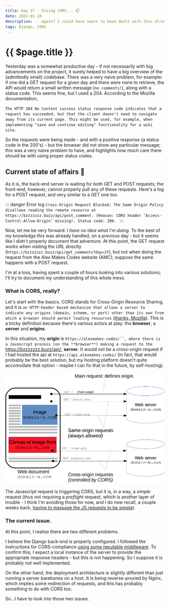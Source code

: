 ```yaml
---
title: Day 37 - Fixing CORS... 📫
date: 2022-01-18
description: ...again? I could have sworn to have dealt with this already.
tags: Django, CORS
---
```


# {{ $page.title }}

Yesterday was a somewhat productive day - if not necessarily with big advancements on the project, it surely helped to have a big overview of the (admittedly small) codebase. There was a very naive problem, for example: if one did a GET request for a given day and there were none to retrieve, the API would return a small written message (`no comments!`), along with a status code. This seems fine, but I used a 204. According to the Mozilla documentation, 

``
The HTTP 204 No Content success status response code indicates that a request has succeeded, but that the client doesn't need to navigate away from its current page. This might be used, for example, when implementing "save and continue editing" functionality for a wiki site.
``

So the requests were being made - and with a positive response (a status code in the 200's) - but the browser did not show any particular message; this was a very naive problem to have, and highlights how much care there should be with using proper status codes.

## Current state of affairs 💒

As it is, the back-end server is waiting for both GET and POST requests; the front-end, however, cannot properly pull any of these requests. Here's a log for a POST request, and very similar to a GET one too.

::: danger Error log
``Cross-Origin Request Blocked: The Same Origin Policy disallows reading the remote resource at https://bzzzzzzz.buzz/api/post_comment. (Reason: CORS header ‘Access-Control-Allow-Origin’ missing). Status code: 200. ``
:::

Now, let me be very forward: *I have no idea what I'm doing*. To the best of my knowledge this was already handled, on a previous day - but it seems like I didn't properly document that adventure. At this point, the GET request works when visiting the URL directly (`https://bzzzzzzz.buzz/api/get_comments?day=37`), but not when doing the request from the Alex Makes Codes website (AMC); suppose the same happens with a POST request.

I'm at a loss, having spent a couple of hours looking into various solutions; I'll try to document my understanding of this whole mess.

### What is CORS, really?

Let's start with the basics. CORS stands for Cross-Origin Resource Sharing, and it is `an HTTP-header based mechanism that allows a server to indicate any origins (domain, scheme, or port) other than its own from which a browser should permit loading resources` ([thanks, Mozilla](https://developer.mozilla.org/en-US/docs/Web/HTTP/CORS)). This is a tricky definition because there's various actors at play: the **browser**, a **server** and **origins**.

In this situation, my **origin** is `https://alexmakes.codes/``, where there is a Javascript process (on the **browser**) making a request to the `https://bzzzzzzz.buzz/api/` **server**. It would not be a cross-origin request if I had hosted the api at ``https://api.alexmakes.codes/`` (in fact, that would probably be the best solution, but my hosting platform doesn't quite accomodate that option - maybe I can fix that in the future, by self-hosting).

![Mozilla made this very good illustrative graph](./011822_graph.png)

The Javascript request is triggering CORS, but it is, in a way, a *simple* request (thus not requiring a *preflight* request, which is another layer of trouble - I think I'm avoiding those for now, and I do now recall, a couple weeks back, [having to massage the JS requests to be simple](https://developer.mozilla.org/en-US/docs/Web/HTTP/CORS#simple_requests)).

### The current issue.

At this point, I realise there are two different problems.

I believe the Django back-end is properly configured. I followed the instructions for CORS-compliance [using some reputable middleware](https://pypi.org/project/django-cors-headers/). To confirm this, I expect a local instance of the server to provide the appropriate response headers - but this is not happening. So I suppose it is probably not well implemented.

On the other hand, the deployment architecture is slightly different than just running a server barebones on a host. It is being reverse-proxied by Nginx, which implies some redirection of requests, and this has probably something to do with CORS too.

So...I have to look into those two issues.

<FetchComments :title=$frontmatter.title />
<PostComments :title=$frontmatter.title />

